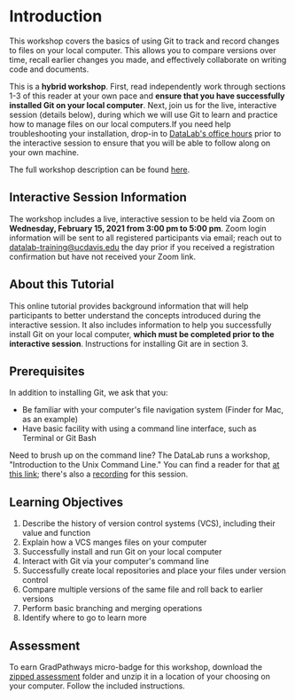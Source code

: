 # Introduction

This workshop covers the basics of using Git to track and record changes to
files on your local computer. This allows you to compare versions over time,
recall earlier changes you made, and effectively collaborate on writing code
and documents.

This is a **hybrid workshop**. First, read independently work through sections
1-3 of this reader at your own pace and **ensure that you have successfully
installed Git on your local computer**. Next, join us for the live, interactive
session (details below), during which we will use Git to learn and practice how
to manage files on our local computers.If you need help troubleshooting your
installation, drop-in to [DataLab's office hours][] prior to the interactive
session to ensure that you will be able to follow along on your own machine.

[DataLab's office hours]: https://datalab.ucdavis.edu/office-hours/

The full workshop description can be found [here](https://datalab.ucdavis.edu/eventscalendar/introduction-to-version-control-with-git-2/).

## Interactive Session Information

The workshop includes a live, interactive session to be held via Zoom on
**Wednesday, February 15, 2021 from 3:00 pm to 5:00 pm**. Zoom login
information will be sent to all registered participants via email; reach out to
[datalab-training@ucdavis.edu](mailto:datalab-training@ucdavis.edu) the day
prior if you received a registration confirmation but have not received your
Zoom link.

## About this Tutorial

This online tutorial provides background information that will help
participants to better understand the concepts introduced during the
interactive session. It also includes information to help you successfully
install Git on your local computer, **which must be completed prior to the
interactive session**. Instructions for installing Git are in section 3.

## Prerequisites

In addition to installing Git, we ask that you:

+ Be familiar with your computer's file navigation system (Finder for Mac, as
  an example)
+ Have basic facility with using a command line interface, such as Terminal or
  Git Bash
  
Need to brush up on the command line? The DataLab runs a workshop,
"Introduction to the Unix Command Line." You can find a reader for that [at
this link][]; there's also a [recording][] for this session.

[at this link]: https://ucdavisdatalab.github.io/workshop_introduction_to_the_command_line
[recording]: https://video.ucdavis.edu/media/Introduction%20to%20the%20Unix%20Command%20Line%20Workshop%20%E2%80%93%202021-11-04/1_csz9qdr9

## Learning Objectives

1. Describe the history of version control systems (VCS), including their value
   and function
2. Explain how a VCS manges files on your computer
3. Successfully install and run Git on your local computer
4. Interact with Git via your computer's command line
5. Successfully create local repositories and place your files under version
   control
6. Compare multiple versions of the same file and roll back to earlier versions
7. Perform basic branching and merging operations
8. Identify where to go to learn more

## Assessment

To earn GradPathways micro-badge for this workshop, download the [zipped
assessment][] folder and unzip it in a location of your choosing on your
computer. Follow the included instructions.

[zipped assessment]: https://github.com/ucdavisdatalab/workshop_introduction_to_version_control/blob/main/assessment.zip

